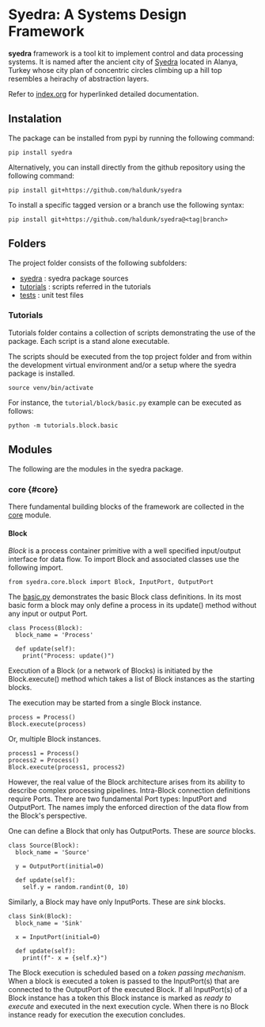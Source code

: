 # Syedra: A Systems Design Framework

**syedra** framework is a tool kit to implement control and data
processing systems. It is named after the ancient city of
[Syedra](https://syedra.org) located in Alanya, Turkey whose city
plan of concentric circles climbing up a hill top resembles a
heirachy of abstraction layers.

Refer to [index.org](index.org) for hyperlinked detailed
documentation.
  
## Instalation

The package can be installed from pypi by running the following
command:

    pip install syedra

Alternatively, you can install directly from the github repository
using the following command:

    pip install git+https://github.com/haldunk/syedra

To install a specific tagged version or a branch use the following
syntax:

    pip install git+https://github.com/haldunk/syedra@<tag|branch>

## Folders

The project folder consists of the following subfolders:

- [syedra](syedra/) : syedra package sources
- [tutorials](tutorials/) : scripts referred in the tutorials
- [tests](tests/) : unit test files

### Tutorials

Tutorials folder contains a collection of scripts demonstrating the
use of the package. Each script is a stand alone executable.

The scripts should be executed from the top project folder and from
within the development virtual environment and/or a setup where the
syedra package is installed.

    source venv/bin/activate

For instance, the ``tutorial/block/basic.py`` example can be executed
as follows:

    python -m tutorials.block.basic
  
        
## Modules

The following are the modules in the syedra package.
  
### core {#core}

There fundamental building blocks of the framework are collected in
the [core](#core) module.

#### Block

*Block* is a process container primitive with a well specified
input/output interface for data flow. To import Block and associated
classes use the following import.

    from syedra.core.block import Block, InputPort, OutputPort

The [basic.py](tutorials/block/basic.py) demonstrates the basic Block
class definitions. In its most basic form a block may only define a
process in its update() method without any input or output Port.

    class Process(Block):
      block_name = 'Process'

      def update(self):
        print("Process: update()")

Execution of a Block (or a network of Blocks) is initiated by the
Block.execute() method which takes a list of Block instances as the
starting blocks.

The execution may be started from a single Block instance.

    process = Process()
    Block.execute(process)

Or, multiple Block instances.

    process1 = Process()
    process2 = Process()
    Block.execute(process1, process2)

However, the real value of the Block architecture arises from its
ability to describe complex processing pipelines. Intra-Block
connection definitions require Ports. There are two fundamental Port
types: InputPort and OutputPort. The names imply the enforced
direction of the data flow from the Block's perspective.

One can define a Block that only has OutputPorts. These are *source*
blocks.

    class Source(Block):
      block_name = 'Source'

      y = OutputPort(initial=0)

      def update(self):
        self.y = random.randint(0, 10)
  
Similarly, a Block may have only InputPorts. These are *sink* blocks.

    class Sink(Block):
      block_name = 'Sink'

      x = InputPort(initial=0)

      def update(self):
        print(f"- x = {self.x}")

The Block execution is scheduled based on a *token passing
mechanism*. When a block is executed a token is passed to the
InputPort(s) that are connected to the OutputPort of the executed
Block. If all InputPort(s) of a Block instance has a token this Block
instance is marked as *ready to execute* and executed in the next
execution cycle. When there is no Block instance ready for execution
the execution concludes.
  
